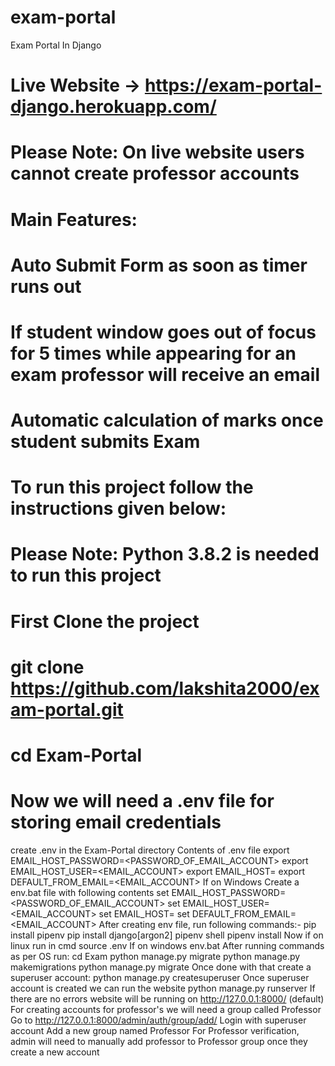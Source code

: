 # exam-portal
Exam Portal In Django
# Live Website -> https://exam-portal-django.herokuapp.com/
# Please Note: On live website users cannot create professor accounts
# Main Features:
# Auto Submit Form as soon as timer runs out
# If student window goes out of focus for 5 times while appearing for an exam professor will receive an email
# Automatic calculation of marks once student submits Exam
# To run this project follow the instructions given below:
# Please Note: Python 3.8.2 is needed to run this project
# First Clone the project
# git clone https://github.com/lakshita2000/exam-portal.git
# cd Exam-Portal
# Now we will need a .env file for storing email credentials
   create .env in the Exam-Portal directory
   Contents of .env file
   export EMAIL_HOST_PASSWORD=<PASSWORD_OF_EMAIL_ACCOUNT>
   export EMAIL_HOST_USER=<EMAIL_ACCOUNT>
   export EMAIL_HOST=<SMTP>
export DEFAULT_FROM_EMAIL=<EMAIL_ACCOUNT>
If on Windows
Create a env.bat file with following contents
set EMAIL_HOST_PASSWORD=<PASSWORD_OF_EMAIL_ACCOUNT>
set EMAIL_HOST_USER=<EMAIL_ACCOUNT>
set EMAIL_HOST=<SMTP>
set DEFAULT_FROM_EMAIL=<EMAIL_ACCOUNT>
After creating env file, run following commands:-
pip install pipenv
pip install django[argon2]
pipenv shell
pipenv install
Now if on linux run in cmd
source .env
If on windows
env.bat
After running commands as per OS run:
cd Exam
python manage.py migrate
python manage.py makemigrations
python manage.py migrate
Once done with that create a superuser account:
python manage.py createsuperuser
Once superuser account is created we can run the website
python manage.py runserver
If there are no errors website will be running on http://127.0.0.1:8000/ (default)
For creating accounts for professor's we will need a group called Professor
Go to http://127.0.0.1:8000/admin/auth/group/add/
Login with superuser account
Add a new group named Professor
For Professor verification, admin will need to manually add professor to Professor group once they create a new account
